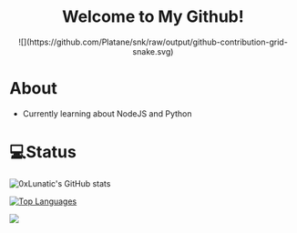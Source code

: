 
<div align="center">
  <h1> Welcome to My Github!</h1>
![](https://github.com/Platane/snk/raw/output/github-contribution-grid-snake.svg)
</div>

# About
- Currently learning about NodeJS and Python

# 💻Status
![0xLunatic's GitHub stats](https://github-readme-stats.vercel.app/api?username=0xLunatic&show_icons=true&theme=onedark)

[![Top Languages](https://github-readme-stats.vercel.app/api/top-langs/?username=0xLunatic&layout=compact)](https://github.com/0xLunatic/github-readme-stats)

<img height="150px" src="https://github-profile-trophy.vercel.app/?username=0xLunatic&&title=MultiLanguage,Repositories,Commits&column=3&margin-w=30&margin-h=15"/>


